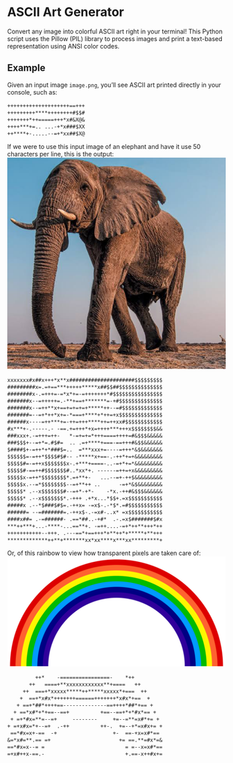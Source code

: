 # ASCII Art Generator
Convert any image into colorful ASCII art right in your terminal!
This Python script uses the Pillow (PIL) library to process images and print a text-based representation using ANSI color codes.

## Example
Given an input image `image.png`, you’ll see ASCII art printed directly in your console, such as:
```
++++++++++++++++++++==+++
+++++++++****++++++++#$$#
+++++++*++=====+++*x#&X@&
++++***+=.. ...-+*x###$XX
++****+-.....--=+*xx##$X@
```

If we were to use this input image of an elephant and have it use 50 characters per line, this is the output:
![elephant](elephant.png)
```
xxxxxxx#x##x+++*x**x#####################$$$$$$$$$
#########x=.=+==***+++++*****x##$$##$$$$$$$$$$$$$$
########x-.=+++=-=*x*+=-=+++++++*#$$$$$$$$$$$$$$$$
#######x--=+++++=.-**+==+*******=-+#$$$$$$$$$$$$$$
#######x--=++**x+==+=+=+=+*****++--=#$$$$$$$$$$$$$
#######=--=+*++*x+=-*===+****+*++=+x$$$$$$$$$$$$$$
######x----=++***+=-++=+++****++=++xx#$$$$$$$$$$$$
#x***+-.-----.- -==.+=+++*+x=++++***+++x$$$$$$$$&&
###xxx+.-=+++=++-   *-=+=+=*+++====++++=#&$$$&&&&&
###$$$+--=+*=.#$#=  .. .=+****+===-==+++#&$$&&&&&&
$####$+-=++*+*###$=..  =***xxx+=----=+++*&$&&&&&&&
$$$$$$=-=++*$$$$#$#-- -*****x+==-.-++*+=+&&&&&&&&&
$$$$$#=-=++x$$$$$$$x-.+***+====-..-=+*+=*&&&&&&&&&
$$$$$#-==++#$$$$$$$#..*xx*+. ------=++=+x&&&&&&&&&
$$$$$x-=++*$$$$$$$$*.=+**+-   ...--=+-++$&&&&&&&&&
$$$$$x.--=*$$$$$$$$--=+**++ ..      -=+*&$&&&&&&&&
$$$$$* .--x$$$$$$$#--=+*-+*-    -*x.-++#&$$$&&&&&&
$$$$$* .--x$$$$$$$*.-+++ .+*x...*$$+.=x$$$$$$$$$$$
#####x .--*$###$#$=.-++x= -=x$-.-*$*.=#$$$$$$$$$$$
######= --=#######=.-++x$-.-=x#-..x* =x$$$$$$$$$$$
####x##= .-=######- .==*##..-+#*  .-.=x$#######$#x
***++***+...-****-...==**+. -=++....-=+*++**+++*++
+++++++++++--+++. .---==*+==+++*+**++*+*****+**+++
*************++**+*******xx*xx****x***xx*********+
```

Or, of this rainbow to view how transparent pixels are taken care of:
![rainbow](rainbow.png)
```
         ++*    -================-    *++ 
       ++   ====+**xxxxxxxxxxxx**+====   ++       
     ++  ===+*xxxxx*****++*****xxxxx*+===  ++     
    +  ==+*x#x*+++++++======+++++++*x#x*+==  +    
   + ==+*##*++++==--------------==++++*##*+== +   
  + ==*x#*+*+==--==+          +==--==+*+*#x*== +  
 + =+*#x=**=--=+     --------     +=--=**=x#*+= + 
+ =+x#x=*+--=+  .-++          ++-.  +=--+*=x#x+= +
 ==*#x=x+-==  -+                  +-  ==-+x=x#*== 
&=*x#=**.== =+                      += ==.**=#x*=&
==*#x=x--= =                          = =--x=x#*==
=+x#++x-==.-                          +.==-x++#x+=
```

